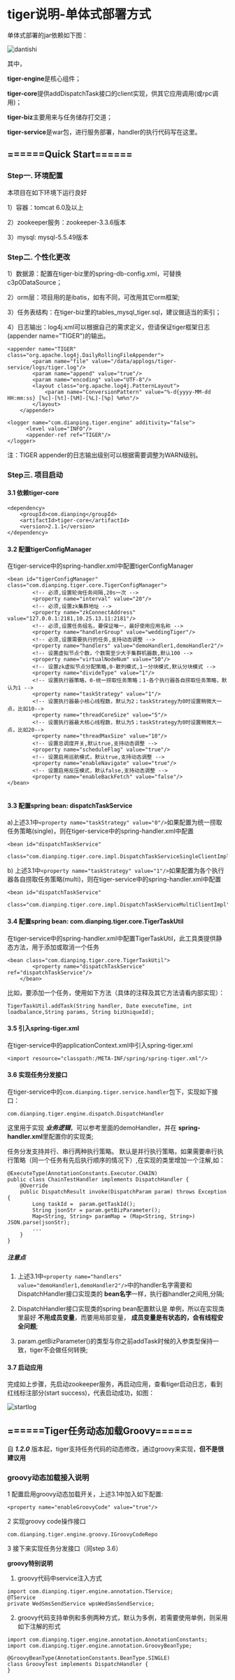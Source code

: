 # tiger说明-单体式部署方式

单体式部署的jar依赖如下图：

![dantishi](https://github.com/tkyuan/tiger/blob/master/tiger-service/src/main/resources/img/dantishi.png)

其中，

**tiger-engine**是核心组件；

**tiger-core**提供addDispatchTask接口的client实现，供其它应用调用(或rpc调用)；

**tiger-biz**主要用来与任务储存打交道；

**tiger-service**是war包，进行服务部署，handler的执行代码写在这里。

## ======Quick Start======
### Step一. 环境配置
本项目在如下环境下运行良好

1）容器：tomcat 6.0及以上

2）zookeeper服务：zookeeper-3.3.6版本

3）mysql: mysql-5.5.49版本


### Step二. 个性化更改

1）数据源：配置在tiger-biz里的spring-db-config.xml，可替换c3p0DataSource；

2）orm层：项目用的是ibatis，如有不同，可改用其它orm框架;

3）任务表结构：在tiger-biz里的tables_mysql_tiger.sql，建议做适当的索引；

4）日志输出：log4j.xml可以根据自己的需求定义，但请保证tiger框架日志(appender name="TIGER")的输出。

```
<appender name="TIGER" class="org.apache.log4j.DailyRollingFileAppender">
        <param name="file" value="/data/applogs/tiger-service/logs/tiger.log"/>
        <param name="append" value="true"/>
        <param name="encoding" value="UTF-8"/>
        <layout class="org.apache.log4j.PatternLayout">
            <param name="ConversionPattern" value="%-d{yyyy-MM-dd HH:mm:ss} [%c]-[%t]-[%M]-[%L]-[%p] %m%n"/>
        </layout>
    </appender>
    
<logger name="com.dianping.tiger.engine" additivity="false">
      <level value="INFO"/>
      <appender-ref ref="TIGER"/>
</logger>
```
注：TIGER appender的日志输出级别可以根据需要调整为WARN级别。

### Step三. 项目启动
#### 3.1 依赖tiger-core
```
<dependency>
    <groupId>com.dianping</groupId>
    <artifactId>tiger-core</artifactId>
    <version>2.1.1</version>
</dependency>
```


#### 3.2 配置tigerConfigManager
在tiger-service中的spring-handler.xml中配置tigerConfigManager

```
<bean id="tigerConfigManager" class="com.dianping.tiger.core.TigerConfigManager">
		<!-- 必须,设置轮询任务间隔,20s一次 -->
		<property name="interval" value="20"/>
		<!-- 必须,设置zk集群地址 -->
		<property name="zkConnectAddress" value="127.0.0.1:2181,10.25.13.11:2181"/>
		<!-- 必须,设置任务组名，要保证唯一，最好使用应用名称 -->
		<property name="handlerGroup" value="weddingTiger"/>
		<!-- 必须,设置需要执行的任务,支持动态调整 -->
		<property name="handlers" value="demoHandler1,demoHandler2"/>
		<!-- 设置虚拟节点个数，个数需至少大于集群机器数,默认100 -->
		<property name="virtualNodeNum" value="50"/>
		<!-- 设置zk虚拟节点分配策略,0-散列模式,1－分块模式,默认分块模式 -->
		<property name="divideType" value="1"/>
		<!-- 设置执行器策略，0-统一捞取任务策略；1-各个执行器各自捞取任务策略，默认为1 -->
		<property name="taskStrategy" value="1"/>
		<!-- 设置执行器最小核心线程数，默认为2；taskStrategy为0时设置稍微大一点，比如10-->
		<property name="threadCoreSize" value="5"/>
		<!-- 设置执行器最大核心线程数，默认为5；taskStrategy为0时设置稍微大一点，比如20-->
		<property name="threadMaxSize" value="10"/>
		<!-- 设置总调度开关,默认true,支持动态调整 -->
		<property name="scheduleFlag" value="true"/>
		<!-- 设置启用巡航模式，默认true,支持动态调整 -->
		<property name="enableNavigate" value="true"/>
		<!-- 设置启用反压模式，默认false,支持动态调整 -->
		<property name="enableBackFetch" value="false"/>
</bean>
	
```

#### 3.3 配置spring bean: dispatchTaskService
  
a)上述3.1中``<property name="taskStrategy" value="0"/>``如果配置为统一捞取任务策略(single)，则在tiger-service中的spring-handler.xml中配置

```
<bean id="dispatchTaskService" 
		class="com.dianping.tiger.core.impl.DispatchTaskServiceSingleClientImpl"/>
```
b) 上述3.1中``<property name="taskStrategy" value="1"/>``如果配置为各个执行器各自捞取任务策略(multi)，则在tiger-service中的spring-handler.xml中配置

```
<bean id="dispatchTaskService" 
		class="com.dianping.tiger.core.impl.DispatchTaskServiceMultiClientImpl"/>
```

#### 3.4 配置spring bean: com.dianping.tiger.core.TigerTaskUtil

在tiger-service中的spring-handler.xml中配置TigerTaskUtil，此工具类提供静态方法，用于添加或取消一个任务

```
<bean class="com.dianping.tiger.core.TigerTaskUtil">
		<property name="dispatchTaskService" ref="dispatchTaskService"/>
	</bean>
```
比如，要添加一个任务，使用如下方法（具体的注释及其它方法请看内部实现）：

```
TigerTaskUtil.addTask(String handler, Date executeTime, int loadbalance,String params, String bizUniqueId);
```


#### 3.5 引入spring-tiger.xml
在tiger-service中的applicationContext.xml中引入spring-tiger.xml

```
<import resource="classpath:/META-INF/spring/spring-tiger.xml"/>
```

#### 3.6 实现任务分发接口
在tiger-service中的``com.dianping.tiger.service.handler``包下，实现如下接口：

```
com.dianping.tiger.engine.dispatch.DispatchHandler
```
这里用于实现 ***业务逻辑***，可以参考里面的demoHandler，并在 **spring-handler.xml**里配置你的实现类;

任务分发支持并行、串行两种执行策略。 默认是并行执行策略，如果需要串行执行策略（同一个任务有先后执行顺序的情况下）,在实现的类里增加一个注解,如：

```
@ExecuteType(AnnotationConstants.Executor.CHAIN)
public class ChainTestHandler implements DispatchHandler {
    @Override
    public DispatchResult invoke(DispatchParam param) throws Exception {
        Long taskId =  param.getTaskId();
        String jsonStr = param.getBizParameter();
        Map<String, String> paramMap = (Map<String, String>) JSON.parse(jsonStr);
        ...
    }
}
```
##### 注意点
1) 上述3.1中``<property name="handlers" value="demoHandler1,demoHandler2"/>``中的handler名字需要和DispatchHandler接口实现类的 **bean名字**一样，执行器handler之间用,分隔;

2) DispatchHandler接口实现类的spring bean配置默认是 单例，所以在实现类里最好 **不用成员变量**，而要用局部变量， **成员变量是有状态的，会有线程安全问题**;

3) param.getBizParameter()的类型与你之前addTask时候的入参类型保持一致，tiger不会做任何转换;

#### 3.7 启动应用
完成如上步骤，先启动zookeeper服务，再启动应用，查看tiger启动日志，看到红线标注部分(start success)，代表启动成功，如图：

![startlog](https://github.com/tkyuan/tiger/blob/master/tiger-service/src/main/resources/img/startlog.png)
  

## ======Tiger任务动态加载Groovy======
自 ***1.2.0*** 版本起，tiger支持任务代码的动态修改，通过groovy来实现，**但不是很建议用**

### groovy动态加载接入说明
1 配置启用groovy动态加载开关，上述3.1中加入如下配置:

```
<property name="enableGroovyCode" value="true"/>

```
2 实现groovy code操作接口

```
com.dianping.tiger.engine.groovy.IGroovyCodeRepo
```

3 接下来实现任务分发接口（同step 3.6）

**groovy特别说明**

1) groovy代码中service注入方式

```
import com.dianping.tiger.engine.annotation.TService;
@TService
private WedSmsSendService wpsWedSmsSendService;
```
2) groovy代码支持单例和多例两种方式，默认为多例，若需要使用单例，则采用如下注解的形式

```
import com.dianping.tiger.engine.annotation.AnnotationConstants;
import com.dianping.tiger.engine.annotation.GroovyBeanType;

@GroovyBeanType(AnnotationConstants.BeanType.SINGLE)
class GroovyTest implements DispatchHandler {
}
```
